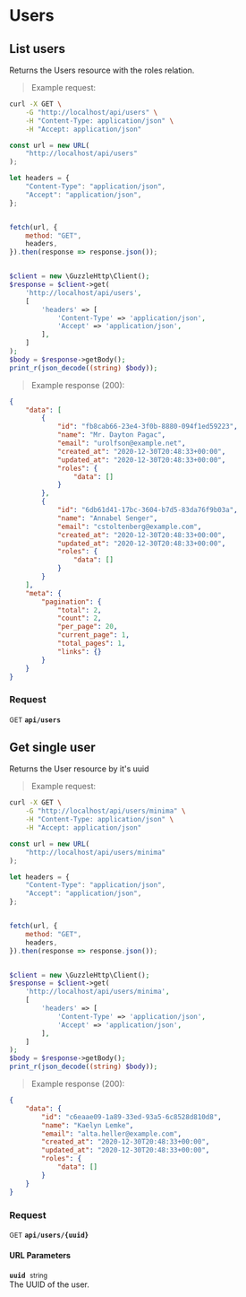 # Users


## List users


Returns the Users resource with the roles relation.

> Example request:

```bash
curl -X GET \
    -G "http://localhost/api/users" \
    -H "Content-Type: application/json" \
    -H "Accept: application/json"
```

```javascript
const url = new URL(
    "http://localhost/api/users"
);

let headers = {
    "Content-Type": "application/json",
    "Accept": "application/json",
};


fetch(url, {
    method: "GET",
    headers,
}).then(response => response.json());
```

```php

$client = new \GuzzleHttp\Client();
$response = $client->get(
    'http://localhost/api/users',
    [
        'headers' => [
            'Content-Type' => 'application/json',
            'Accept' => 'application/json',
        ],
    ]
);
$body = $response->getBody();
print_r(json_decode((string) $body));
```


> Example response (200):

```json
{
    "data": [
        {
            "id": "fb8cab66-23e4-3f0b-8880-094f1ed59223",
            "name": "Mr. Dayton Pagac",
            "email": "urolfson@example.net",
            "created_at": "2020-12-30T20:48:33+00:00",
            "updated_at": "2020-12-30T20:48:33+00:00",
            "roles": {
                "data": []
            }
        },
        {
            "id": "6db61d41-17bc-3604-b7d5-83da76f9b03a",
            "name": "Annabel Senger",
            "email": "cstoltenberg@example.com",
            "created_at": "2020-12-30T20:48:33+00:00",
            "updated_at": "2020-12-30T20:48:33+00:00",
            "roles": {
                "data": []
            }
        }
    ],
    "meta": {
        "pagination": {
            "total": 2,
            "count": 2,
            "per_page": 20,
            "current_page": 1,
            "total_pages": 1,
            "links": {}
        }
    }
}
```
<div id="execution-results-GETapi-users" hidden>
    <blockquote>Received response<span id="execution-response-status-GETapi-users"></span>:</blockquote>
    <pre class="json"><code id="execution-response-content-GETapi-users"></code></pre>
</div>
<div id="execution-error-GETapi-users" hidden>
    <blockquote>Request failed with error:</blockquote>
    <pre><code id="execution-error-message-GETapi-users"></code></pre>
</div>
<form id="form-GETapi-users" data-method="GET" data-path="api/users" data-authed="0" data-hasfiles="0" data-headers='{"Content-Type":"application\/json","Accept":"application\/json"}' onsubmit="event.preventDefault(); executeTryOut('GETapi-users', this);">
<h3>
    Request&nbsp;&nbsp;&nbsp;
    </h3>
<p>
<small class="badge badge-green">GET</small>
 <b><code>api/users</code></b>
</p>
</form>


## Get single user


Returns the User resource by it's uuid

> Example request:

```bash
curl -X GET \
    -G "http://localhost/api/users/minima" \
    -H "Content-Type: application/json" \
    -H "Accept: application/json"
```

```javascript
const url = new URL(
    "http://localhost/api/users/minima"
);

let headers = {
    "Content-Type": "application/json",
    "Accept": "application/json",
};


fetch(url, {
    method: "GET",
    headers,
}).then(response => response.json());
```

```php

$client = new \GuzzleHttp\Client();
$response = $client->get(
    'http://localhost/api/users/minima',
    [
        'headers' => [
            'Content-Type' => 'application/json',
            'Accept' => 'application/json',
        ],
    ]
);
$body = $response->getBody();
print_r(json_decode((string) $body));
```


> Example response (200):

```json
{
    "data": {
        "id": "c6eaae09-1a89-33ed-93a5-6c8528d810d8",
        "name": "Kaelyn Lemke",
        "email": "alta.heller@example.com",
        "created_at": "2020-12-30T20:48:33+00:00",
        "updated_at": "2020-12-30T20:48:33+00:00",
        "roles": {
            "data": []
        }
    }
}
```
<div id="execution-results-GETapi-users--uuid-" hidden>
    <blockquote>Received response<span id="execution-response-status-GETapi-users--uuid-"></span>:</blockquote>
    <pre class="json"><code id="execution-response-content-GETapi-users--uuid-"></code></pre>
</div>
<div id="execution-error-GETapi-users--uuid-" hidden>
    <blockquote>Request failed with error:</blockquote>
    <pre><code id="execution-error-message-GETapi-users--uuid-"></code></pre>
</div>
<form id="form-GETapi-users--uuid-" data-method="GET" data-path="api/users/{uuid}" data-authed="0" data-hasfiles="0" data-headers='{"Content-Type":"application\/json","Accept":"application\/json"}' onsubmit="event.preventDefault(); executeTryOut('GETapi-users--uuid-', this);">
<h3>
    Request&nbsp;&nbsp;&nbsp;
    </h3>
<p>
<small class="badge badge-green">GET</small>
 <b><code>api/users/{uuid}</code></b>
</p>
<h4 class="fancy-heading-panel"><b>URL Parameters</b></h4>
<p>
<b><code>uuid</code></b>&nbsp;&nbsp;<small>string</small>  &nbsp;
<input type="text" name="uuid" data-endpoint="GETapi-users--uuid-" data-component="url" required  hidden>
<br>
The UUID of the user.</p>
</form>



